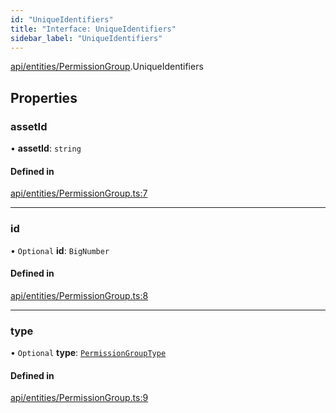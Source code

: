 ```yaml
---
id: "UniqueIdentifiers"
title: "Interface: UniqueIdentifiers"
sidebar_label: "UniqueIdentifiers"
---
```


[api/entities/PermissionGroup](../../../../../modules/API/Entities/PermissionGroup/PermissionGroup.md).UniqueIdentifiers

## Properties

### assetId

• **assetId**: `string`

#### Defined in

[api/entities/PermissionGroup.ts:7](https://github.com/PolymeshAssociation/polymesh-sdk/blob/8a9e72221/src/api/entities/PermissionGroup.ts#L7)

___

### id

• `Optional` **id**: `BigNumber`

#### Defined in

[api/entities/PermissionGroup.ts:8](https://github.com/PolymeshAssociation/polymesh-sdk/blob/8a9e72221/src/api/entities/PermissionGroup.ts#L8)

___

### type

• `Optional` **type**: [`PermissionGroupType`](../../../../../enums/API/Entities/Types/PermissionGroupType/PermissionGroupType.md)

#### Defined in

[api/entities/PermissionGroup.ts:9](https://github.com/PolymeshAssociation/polymesh-sdk/blob/8a9e72221/src/api/entities/PermissionGroup.ts#L9)
